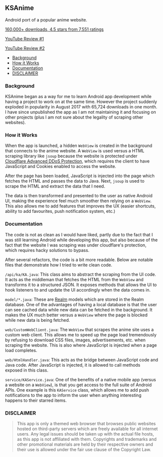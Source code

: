 ## KSAnime

Android port of a popular anime website.

[160,000+ downloads, 4.5 stars from 7,551 ratings](https://www.appbrain.com/app/ksanime/com.daose.ksanime)

[YouTube Review #1](https://www.youtube.com/watch?v=W-h5qCTBch0)

[YouTube Review #2](https://www.youtube.com/watch?v=eyi5KoziqXI)

- [Background](#background)
- [How it Works](#how-it-works)
- [Documentation](#documentation)
- [DISCLAIMER](#disclaimer)

### Background

KSAnime began as a way for me to learn Android app development while having a project to work on at the same time. However the project suddenly exploded in popularity in August 2017 with 65,724 downloads in one month. I have since unpublished the app as I am not maintaining it and focusing on other projects (plus I am not sure about the legality of scraping other websites).

### How it Works

When the app is launched, a hidden `WebView` is created in the background that connects to the anime website. A `WebView` is used versus a HTML scraping library like `jsoup` because the website is protected under [Cloudflare Advanced DDoS Protection](https://open.spotify.com/browse/featured), which requires the client to have JavaScript and Cookies enabled to access the website.

After the page has been loaded, JavaScript is injected into the page which fetches the HTML and passes the data to Java. Next, `jsoup` is used to scrape the HTML and extract the data that I need.

The data is then transformed and presented to the user as native Android UI, making the experience feel much smoother then relying on a `WebView`. This also allows me to add features that improves the UX (easier shortcuts, ability to add favourites, push notification system, etc.)

### Documentation

The code is not as clean as I would have liked, partly due to the fact that I was still learning Android while developing this app, but also because of the fact that the website I was scraping was under cloudflare's protection, which requires hacky solutions to bypass.

After several refactors, the code is a bit more readable. Below are notable files that demonstrate how I tried to write clean code.

`/api/ka/KA.java`: This class aims to abstract the scraping from the UI code. It acts as the middleman that fetches the HTML from the `WebView` and transforms it to a structured JSON. It exposes methods that allows the UI to hook listeners to and update the UI accordingly when the data comes in.

`model/*.java`: These are [Realm](https://realm.io) models which are stored in the Realm database. One of the advantages of having a local database is that the user can see cached data while new data can be fetched in the background. It makes the UX much better versus a `WebView` where the page is blocked while new data is being fetched.

`web/CustomWebClient.java`: The `WebView` that scrapes the anime site uses a custom web client. This allows me to speed up the page load tremendously by refusing to download CSS files, images, advertisements, etc. when scraping the website. This is also where JavaScript is injected when a page load completes.

`web/HtmlHandler.java`: This acts as the bridge between JavaScript code and Java code. After JavaScript is injected, it is allowed to call methods exposed in this class.

`service/KAService.java`: One of the benefits of a native mobile app (versus a website on a `WebView`), is that you get access to the full suite of Android APIs. One example is this `KAService` class, which allows me to add push notifications to the app to inform the user when anything interesting happens to their starred items.

### DISCLAIMER

>This app is only a themed web browser that browses public websites hosted on third-party servers which are freely available for all internet users. Any legal issues should be taken up with the actual file hosts, as this app is not affiliated with them. Copyrights and trademarks and other promotional materials are held by their respective owners and their use is allowed under the fair use clause of the Copyright Law.
